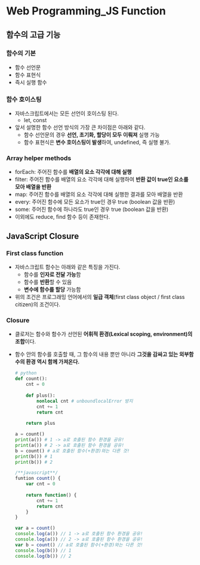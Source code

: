 # Web Programming_JS Function

## 함수의 고급 기능

### 함수의 기본

- 함수 선언문
- 함수 표현식
- 즉시 실행 함수

### 함수 호이스팅

- 자바스크립트에서는 모든 선언이 호이스팅 된다.
  - let, const
- 앞서 설명한 함수 선언 방식의 가장 큰 차이점은 아래와 같다.
  - 함수 선언문의 경우 **선언, 초기화, 할당이 모두 이뤄져** 실행 가능
  - 함수 표현식은 **변수 호이스팅이 발생**하여, undefined, 즉 실행 불가.

### Array helper methods

- forEach: 주어진 함수를 **배열의 요소 각각에 대해 실행**
- filter: 주어진 함수를 배열의 요소 각각에 대해 실행하여 **반환 값이 true인 요소를 모아 배열을 반환**
- map: 주어진 함수를 배열의 요소 각각에 대해 실행한 결과를 모아 배열을 반환
- every: 주어진 함수에 모든 요소가 true인 경우 true (boolean 값을 반환)
- some: 주어진 함수에 하나라도 true인 경우 true (boolean 값을 반환)
- 이외에도 reduce, find 함수 등이 존재한다.

## JavaScript Closure

### First class function

- 자바스크립트 함수는 아래와 같은 특징을 가진다.
  - 함수를 **인자로 전달 가능**함
  - 함수를 **반환**할 수 있음
  - **변수에 함수를 할당** 가능함
- 위의 조건은 프로그래밍 언어에서의 **일급 객체**(first class object / first class citizen)의 조건이다.

### Closure

- 클로저는 함수와 함수가 선언된 **어휘적 환경(Lexical scoping, environment)의 조합**이다.

- 함수 안의 함수를 호출할 때, 그 함수의 내용 뿐만 아니라 **그것을 감싸고 있는 외부함수의 환경 역시 함께 가져온다.**

  ```python
  # python
  def count():
      cnt = 0
      
      def plus():
          nonlocal cnt # unboundlocalError 방지
          cnt += 1
          return cnt
      
      return plus
  
  a = count()
  print(a()) # 1 -> a로 호출된 함수 환경을 공유!
  print(a()) # 2 -> a로 호출된 함수 환경을 공유!
  b = count() # a로 호출된 함수(+환경)와는 다른 것!
  print(b()) # 1
  print(b()) # 2
  ```

  ```javascript
  /**javascript**/
  funtion count() {
      var cnt = 0
      
      return function() {
          cnt += 1
          return cnt
      }
  }
  
  var a = count()
  console.log(a()) // 1 -> a로 호출된 함수 환경을 공유!
  console.log(a()) // 2 -> a로 호출된 함수 환경을 공유!
  var b = count() // a로 호출된 함수(+환경)와는 다른 것!
  console.log(b()) // 1
  console.log(b()) // 2
  ```
